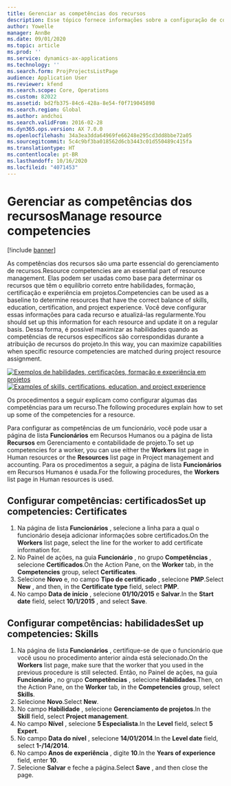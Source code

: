 ```yaml
---
title: Gerenciar as competências dos recursos
description: Esse tópico fornece informações sobre a configuração de competências para recursos do projeto.
author: Yowelle
manager: AnnBe
ms.date: 09/01/2020
ms.topic: article
ms.prod: ''
ms.service: dynamics-ax-applications
ms.technology: ''
ms.search.form: ProjProjectsListPage
audience: Application User
ms.reviewer: kfend
ms.search.scope: Core, Operations
ms.custom: 82022
ms.assetid: bd2fb375-84c6-428a-8e54-f0f719045898
ms.search.region: Global
ms.author: andchoi
ms.search.validFrom: 2016-02-28
ms.dyn365.ops.version: AX 7.0.0
ms.openlocfilehash: 34a3ea3dda64969fe66248e295cd3dd8bbe72a05
ms.sourcegitcommit: 5c4c9bf3ba018562d6cb3443c01d550489c415fa
ms.translationtype: HT
ms.contentlocale: pt-BR
ms.lasthandoff: 10/16/2020
ms.locfileid: "4071453"
---
```

# <a name="manage-resource-competencies"></a><span data-ttu-id="a1f08-103">Gerenciar as competências dos recursos</span><span class="sxs-lookup"><span data-stu-id="a1f08-103">Manage resource competencies</span></span>

[!include [banner](../includes/banner.md)]

<span data-ttu-id="a1f08-104">As competências dos recursos são uma parte essencial do gerenciamento de recursos.</span><span class="sxs-lookup"><span data-stu-id="a1f08-104">Resource competencies are an essential part of resource management.</span></span> <span data-ttu-id="a1f08-105">Elas podem ser usadas como base para determinar os recursos que têm o equilíbrio correto entre habilidades, formação, certificação e experiência em projetos.</span><span class="sxs-lookup"><span data-stu-id="a1f08-105">Competencies can be used as a baseline to determine resources that have the correct balance of skills, education, certification, and project experience.</span></span> <span data-ttu-id="a1f08-106">Você deve configurar essas informações para cada recurso e atualizá-las regularmente.</span><span class="sxs-lookup"><span data-stu-id="a1f08-106">You should set up this information for each resource and update it on a regular basis.</span></span> <span data-ttu-id="a1f08-107">Dessa forma, é possível maximizar as habilidades quando as competências de recursos específicos são correspondidas durante a atribuição de recursos do projeto.</span><span class="sxs-lookup"><span data-stu-id="a1f08-107">In this way, you can maximize capabilities when specific resource competencies are matched during project resource assignment.</span></span>

<span data-ttu-id="a1f08-108">[![Exemplos de habilidades, certificações, formação e experiência em projetos](./media/projectresourcing06-1024x383.jpg)](./media/projectresourcing06.jpg)</span><span class="sxs-lookup"><span data-stu-id="a1f08-108">[![Examples of skills, certifications, education, and project experience](./media/projectresourcing06-1024x383.jpg)](./media/projectresourcing06.jpg)</span></span>

<span data-ttu-id="a1f08-109">Os procedimentos a seguir explicam como configurar algumas das competências para um recurso.</span><span class="sxs-lookup"><span data-stu-id="a1f08-109">The following procedures explain how to set up some of the competencies for a resource.</span></span>

<span data-ttu-id="a1f08-110">Para configurar as competências de um funcionário, você pode usar a página de lista **Funcionários** em Recursos Humanos ou a página de lista **Recursos** em Gerenciamento e contabilidade de projeto.</span><span class="sxs-lookup"><span data-stu-id="a1f08-110">To set up competencies for a worker, you can use either the **Workers** list page in Human resources or the **Resources** list page in Project management and accounting.</span></span> <span data-ttu-id="a1f08-111">Para os procedimentos a seguir, a página de lista **Funcionários** em Recursos Humanos é usada.</span><span class="sxs-lookup"><span data-stu-id="a1f08-111">For the following procedures, the **Workers** list page in Human resources is used.</span></span>

## <a name="set-up-competencies-certificates"></a><span data-ttu-id="a1f08-112">Configurar competências: certificados</span><span class="sxs-lookup"><span data-stu-id="a1f08-112">Set up competencies: Certificates</span></span>

1. <span data-ttu-id="a1f08-113">Na página de lista **Funcionários** , selecione a linha para a qual o funcionário deseja adicionar informações sobre certificados.</span><span class="sxs-lookup"><span data-stu-id="a1f08-113">On the **Workers** list page, select the line for the worker to add certificate information for.</span></span>
2. <span data-ttu-id="a1f08-114">No Painel de ações, na guia **Funcionário** , no grupo **Competências** , selecione **Certificados**.</span><span class="sxs-lookup"><span data-stu-id="a1f08-114">On the Action Pane, on the **Worker** tab, in the **Competencies** group, select **Certificates**.</span></span>
3. <span data-ttu-id="a1f08-115">Selecione **Novo** e, no campo **Tipo de certificado** , selecione **PMP**.</span><span class="sxs-lookup"><span data-stu-id="a1f08-115">Select **New** , and then, in the **Certificate type** field, select **PMP**.</span></span>
4. <span data-ttu-id="a1f08-116">No campo **Data de início** , selecione **01/10/2015** e **Salvar**.</span><span class="sxs-lookup"><span data-stu-id="a1f08-116">In the **Start date** field, select **10/1/2015** , and select **Save**.</span></span>

## <a name="set-up-competencies-skills"></a><span data-ttu-id="a1f08-117">Configurar competências: habilidades</span><span class="sxs-lookup"><span data-stu-id="a1f08-117">Set up competencies: Skills</span></span>

1. <span data-ttu-id="a1f08-118">Na página de lista **Funcionários** , certifique-se de que o funcionário que você usou no procedimento anterior ainda está selecionado.</span><span class="sxs-lookup"><span data-stu-id="a1f08-118">On the **Workers** list page, make sure that the worker that you used in the previous procedure is still selected.</span></span> <span data-ttu-id="a1f08-119">Então, no Painel de ações, na guia **Funcionário** , no grupo **Competências** , selecione **Habilidades**.</span><span class="sxs-lookup"><span data-stu-id="a1f08-119">Then, on the Action Pane, on the **Worker** tab, in the **Competencies** group, select **Skills**.</span></span>
2. <span data-ttu-id="a1f08-120">Selecione **Novo**.</span><span class="sxs-lookup"><span data-stu-id="a1f08-120">Select **New**.</span></span>
3. <span data-ttu-id="a1f08-121">No campo **Habilidade** , selecione **Gerenciamento de projetos**.</span><span class="sxs-lookup"><span data-stu-id="a1f08-121">In the **Skill** field, select **Project management**.</span></span>
4. <span data-ttu-id="a1f08-122">No campo **Nível** , selecione **5 Especialista**.</span><span class="sxs-lookup"><span data-stu-id="a1f08-122">In the **Level** field, select **5 Expert**.</span></span>
5. <span data-ttu-id="a1f08-123">No campo **Data do nível** , selecione **14/01/2014**.</span><span class="sxs-lookup"><span data-stu-id="a1f08-123">In the **Level date** field, select **1-/14/2014**.</span></span>
6. <span data-ttu-id="a1f08-124">No campo **Anos de experiência** , digite **10**.</span><span class="sxs-lookup"><span data-stu-id="a1f08-124">In the **Years of experience** field, enter **10**.</span></span>
7. <span data-ttu-id="a1f08-125">Selecione **Salvar** e feche a página.</span><span class="sxs-lookup"><span data-stu-id="a1f08-125">Select **Save** , and then close the page.</span></span>
